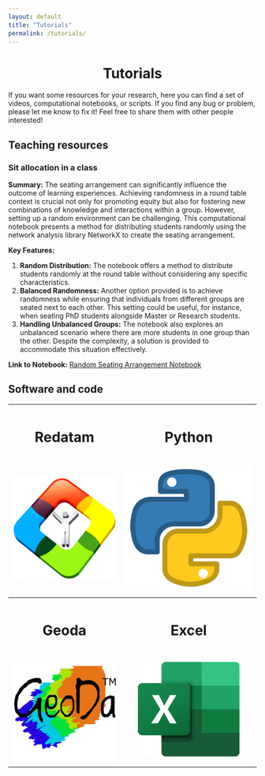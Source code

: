 ```yaml
---
layout: default
title: "Tutorials"
permalink: /tutorials/
---
```


<center> <h1>Tutorials</h1> </center>

If you want some resources for your research, here you can find a set of videos, computational notebooks, or scripts. If you find any bug or problem, please let me know to fix it! Feel free to share them with other people interested!

## Teaching resources

### Sit allocation in a class

**Summary:**
The seating arrangement can significantly influence the outcome of learning experiences. Achieving randomness in a round table context is crucial not only for promoting equity but also for fostering new combinations of knowledge and interactions within a group. However, setting up a random environment can be challenging. This computational notebook presents a method for distributing students randomly using the network analysis library NetworkX to create the seating arrangement.

**Key Features:**
1. **Random Distribution:** The notebook offers a method to distribute students randomly at the round table without considering any specific characteristics.
2. **Balanced Randomness:** Another option provided is to achieve randomness while ensuring that individuals from different groups are seated next to each other. This setting could be useful, for instance, when seating PhD students alongside Master or Research students.
3. **Handling Unbalanced Groups:** The notebook also explores an unbalanced scenario where there are more students in one group than the other. Despite the complexity, a solution is provided to accommodate this situation effectively.

**Link to Notebook:** [Random Seating Arrangement Notebook](https://colab.research.google.com/drive/17_OtGULUDAgJDXVVphjcIraeVN_raJHd?usp=sharing)

## Software and code

<table style="border-collapse: collapse; width: 100%;">
  <tr>
    <th style="padding: 10px;">
      <h1 style="text-align: center;">Redatam</h1>
    </th>
    <th style="padding: 10px;">
      <h1 style="text-align: center;">Python</h1>
    </th>
  </tr>
  <tr>
    <td style="padding: 10px; text-align: center;">
      <a href="/tutorials/redatam">
        <img src="images/REDATAM.png" alt="Redatam">
      </a>
    </td>
    <td style="padding: 10px; text-align: center;">
      <a href="/tutorials/python">
        <img src="images/python.png" alt="Python">
      </a>
    </td>
  </tr>
  <tr>
    <th style="padding: 10px;">
      <h1 style="text-align: center;">Geoda</h1>
    </th>
    <th style="padding: 10px;">
      <h1 style="text-align: center;">Excel</h1>
    </th>
  </tr>
  <tr>
    <td style="padding: 10px; text-align: center;">
      <a href="/tutorials/geoda">
        <img src="images/geoda.png" alt="Geoda">
      </a>
    </td>
    <td style="padding: 10px; text-align: center;">
      <a href="/tutorials/excel">
        <img src="images/Excel.png" alt="Excel">
      </a>
    </td>
  </tr>
</table>

















